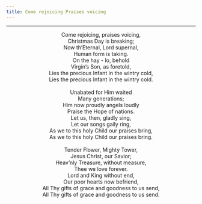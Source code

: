 ```yaml
---
title: Come rejoicing Praises voicing
---
```


---
<center>
Come rejoicing, praises voicing,<br/>
Christmas Day is breaking;<br/>
Now th’Eternal, Lord supernal,<br/>
Human form is taking.<br/>
On the hay - lo, behold<br/>
Virgin’s Son, as foretold,<br/>
Lies the precious Infant in the wintry cold,<br/>
Lies the precious Infant in the wintry cold.<br/>
<br/>
Unabated for Him waited<br/>
Many generations;<br/>
Him now proudly angels loudly<br/>
Praise the Hope of nations.<br/>
Let us, then, gladly sing,<br/>
Let our songs gaily ring,<br/>
As we to this holy Child our praises bring,<br/>
As we to this holy Child our praises bring.<br/>
<br/>
Tender Flower, Mighty Tower,<br/>
Jesus Christ, our Savior;<br/>
Heav’nly Treasure, without measure,<br/>
Thee we love forever.<br/>
Lord and King without end,<br/>
Our poor hearts now befriend,<br/>
All Thy gifts of grace and goodness to us send,<br/>
All Thy gifts of grace and goodness to us send.
</center>